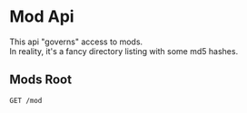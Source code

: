 # Mod Api
This api "governs" access to mods.  
In reality, it's a fancy directory listing with some md5 hashes.

## Mods Root

```http request
GET /mod
```

